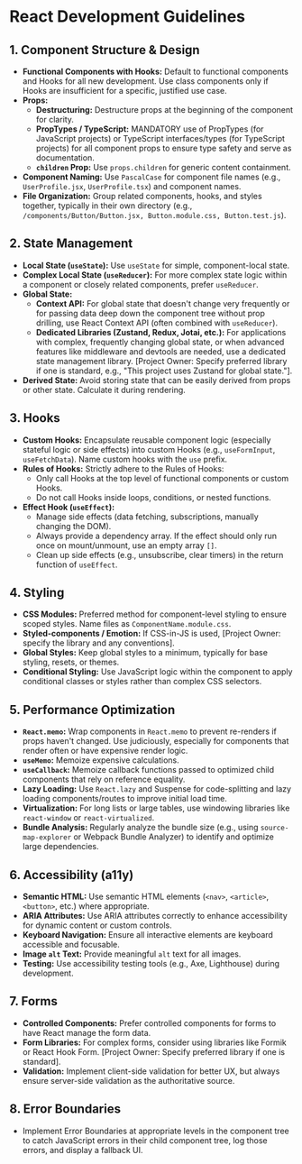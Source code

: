 # React Development Guidelines

## 1. Component Structure & Design
- **Functional Components with Hooks:** Default to functional components and Hooks for all new development. Use class components only if Hooks are insufficient for a specific, justified use case.
- **Props:**
    - **Destructuring:** Destructure props at the beginning of the component for clarity.
    - **PropTypes / TypeScript:** MANDATORY use of PropTypes (for JavaScript projects) or TypeScript interfaces/types (for TypeScript projects) for all component props to ensure type safety and serve as documentation.
    - **`children` Prop:** Use `props.children` for generic content containment.
- **Component Naming:** Use `PascalCase` for component file names (e.g., `UserProfile.jsx`, `UserProfile.tsx`) and component names.
- **File Organization:** Group related components, hooks, and styles together, typically in their own directory (e.g., `/components/Button/Button.jsx, Button.module.css, Button.test.js`).

## 2. State Management
- **Local State (`useState`):** Use `useState` for simple, component-local state.
- **Complex Local State (`useReducer`):** For more complex state logic within a component or closely related components, prefer `useReducer`.
- **Global State:**
    - **Context API:** For global state that doesn't change very frequently or for passing data deep down the component tree without prop drilling, use React Context API (often combined with `useReducer`).
    - **Dedicated Libraries (Zustand, Redux, Jotai, etc.):** For applications with complex, frequently changing global state, or when advanced features like middleware and devtools are needed, use a dedicated state management library. [Project Owner: Specify preferred library if one is standard, e.g., "This project uses Zustand for global state."].
- **Derived State:** Avoid storing state that can be easily derived from props or other state. Calculate it during rendering.

## 3. Hooks
- **Custom Hooks:** Encapsulate reusable component logic (especially stateful logic or side effects) into custom Hooks (e.g., `useFormInput`, `useFetchData`). Name custom hooks with the `use` prefix.
- **Rules of Hooks:** Strictly adhere to the Rules of Hooks:
    - Only call Hooks at the top level of functional components or custom Hooks.
    - Do not call Hooks inside loops, conditions, or nested functions.
- **Effect Hook (`useEffect`):**
    - Manage side effects (data fetching, subscriptions, manually changing the DOM).
    - Always provide a dependency array. If the effect should only run once on mount/unmount, use an empty array `[]`.
    - Clean up side effects (e.g., unsubscribe, clear timers) in the return function of `useEffect`.

## 4. Styling
- **CSS Modules:** Preferred method for component-level styling to ensure scoped styles. Name files as `ComponentName.module.css`.
- **Styled-components / Emotion:** If CSS-in-JS is used, [Project Owner: specify the library and any conventions].
- **Global Styles:** Keep global styles to a minimum, typically for base styling, resets, or themes.
- **Conditional Styling:** Use JavaScript logic within the component to apply conditional classes or styles rather than complex CSS selectors.

## 5. Performance Optimization
- **`React.memo`:** Wrap components in `React.memo` to prevent re-renders if props haven't changed. Use judiciously, especially for components that render often or have expensive render logic.
- **`useMemo`:** Memoize expensive calculations.
- **`useCallback`:** Memoize callback functions passed to optimized child components that rely on reference equality.
- **Lazy Loading:** Use `React.lazy` and Suspense for code-splitting and lazy loading components/routes to improve initial load time.
- **Virtualization:** For long lists or large tables, use windowing libraries like `react-window` or `react-virtualized`.
- **Bundle Analysis:** Regularly analyze the bundle size (e.g., using `source-map-explorer` or Webpack Bundle Analyzer) to identify and optimize large dependencies.

## 6. Accessibility (a11y)
- **Semantic HTML:** Use semantic HTML elements (`<nav>`, `<article>`, `<button>`, etc.) where appropriate.
- **ARIA Attributes:** Use ARIA attributes correctly to enhance accessibility for dynamic content or custom controls.
- **Keyboard Navigation:** Ensure all interactive elements are keyboard accessible and focusable.
- **Image `alt` Text:** Provide meaningful `alt` text for all images.
- **Testing:** Use accessibility testing tools (e.g., Axe, Lighthouse) during development.

## 7. Forms
- **Controlled Components:** Prefer controlled components for forms to have React manage the form data.
- **Form Libraries:** For complex forms, consider using libraries like Formik or React Hook Form. [Project Owner: Specify preferred library if one is standard].
- **Validation:** Implement client-side validation for better UX, but always ensure server-side validation as the authoritative source.

## 8. Error Boundaries
- Implement Error Boundaries at appropriate levels in the component tree to catch JavaScript errors in their child component tree, log those errors, and display a fallback UI.